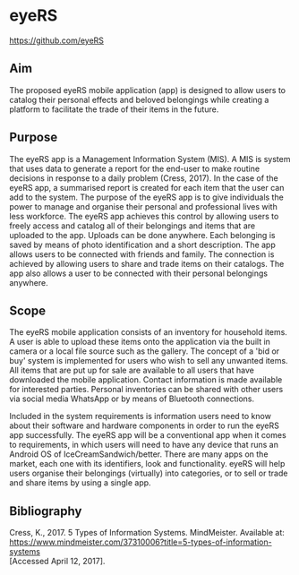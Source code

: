 # eyeRS
https://github.com/eyeRS

## Aim
The proposed eyeRS mobile application (app) is designed to allow users to catalog their personal effects and beloved belongings while creating a platform to facilitate the trade of their items in the future.

## Purpose
The eyeRS app is a Management Information System (MIS). A MIS is system that uses data to generate a report for the end-user to make routine decisions in response to a daily problem (Cress, 2017). In the case of the eyeRS app, a summarised report is created for each item that the user can add to the system. The purpose of the eyeRS app is to give individuals the power to manage and organise their personal and professional lives with less workforce. The eyeRS app achieves this control by allowing users to freely access and catalog all of their belongings and items that are uploaded to the app. Uploads can be done anywhere. Each belonging is saved by means of photo identification and a short description. The app allows users to be connected with friends and family. The connection is achieved by allowing users to share and trade items on their catalogs. The app also allows a user to be connected with their personal belongings anywhere.

## Scope
The eyeRS mobile application consists of an inventory for household items. A user is able to upload these items onto the application via the built in camera or a local file source such as the gallery. The concept of a 'bid or buy' system is implemented for users who wish to sell any unwanted items. All items that are put up for sale are available to all users that have downloaded the mobile application. Contact information is made available for interested parties. Personal inventories can be shared with other users via social media WhatsApp or by means of Bluetooth connections.

Included in the system requirements is information users need to know about their software and hardware components in order to run the eyeRS app successfully. The eyeRS app will be a conventional app when it comes to requirements, in which users will need to have any device that runs an Android OS of IceCreamSandwich/better. There are many apps on the market, each one with its identifiers, look and functionality. eyeRS will help users organise their belongings (virtually) into categories, or to sell or trade and share items by using a single app.

## Bibliography
Cress, K., 2017. 5 Types of Information Systems. MindMeister. Available at: <br>
https://www.mindmeister.com/37310006?title=5-types-of-information-systems <br>
[Accessed April 12, 2017].
